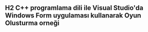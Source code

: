 ## H2 C++ programlama dili  ile Visual Studio'da Windows Form  uygulaması kullanarak Oyun Olusturma orneği
